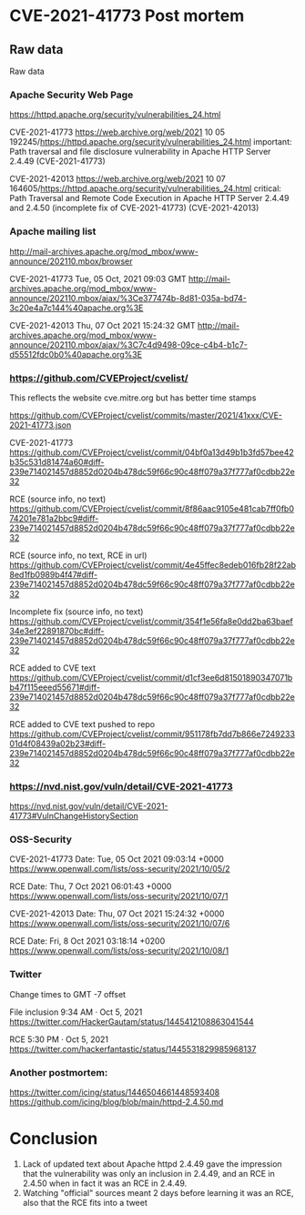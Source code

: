 #  CVE-2021-41773 Post mortem

## Raw data

Raw data

### Apache Security Web Page
https://httpd.apache.org/security/vulnerabilities_24.html

CVE-2021-41773
https://web.archive.org/web/2021 10 05 192245/https://httpd.apache.org/security/vulnerabilities_24.html
important: Path traversal and file disclosure vulnerability in Apache HTTP Server 2.4.49 (CVE-2021-41773)

CVE-2021-42013
https://web.archive.org/web/2021 10 07 164605/https://httpd.apache.org/security/vulnerabilities_24.html
critical: Path Traversal and Remote Code Execution in Apache HTTP Server 2.4.49 and 2.4.50 (incomplete fix of CVE-2021-41773) (CVE-2021-42013)

### Apache mailing list

http://mail-archives.apache.org/mod_mbox/www-announce/202110.mbox/browser

CVE-2021-41773
Tue, 05 Oct, 2021 09:03 GMT
http://mail-archives.apache.org/mod_mbox/www-announce/202110.mbox/ajax/%3Ce377474b-8d81-035a-bd74-3c20e4a7c144%40apache.org%3E

CVE-2021-42013
Thu, 07 Oct 2021 15:24:32 GMT
http://mail-archives.apache.org/mod_mbox/www-announce/202110.mbox/ajax/%3C7c4d9498-09ce-c4b4-b1c7-d55512fdc0b0%40apache.org%3E

### https://github.com/CVEProject/cvelist/

This reflects the website cve.mitre.org but has better time stamps

https://github.com/CVEProject/cvelist/commits/master/2021/41xxx/CVE-2021-41773.json

CVE-2021-41773
https://github.com/CVEProject/cvelist/commit/04bf0a13d49b1b3fd57bee42b35c531d81474a60#diff-239e714021457d8852d0204b478dc59f66c90c48ff079a37f777af0cdbb22e32

RCE (source info, no text)
https://github.com/CVEProject/cvelist/commit/8f86aac9105e481cab7ff0fb074201e781a2bbc9#diff-239e714021457d8852d0204b478dc59f66c90c48ff079a37f777af0cdbb22e32

RCE (source info, no text, RCE in url)
https://github.com/CVEProject/cvelist/commit/4e45ffec8edeb016fb28f22ab8ed1fb0989b4f47#diff-239e714021457d8852d0204b478dc59f66c90c48ff079a37f777af0cdbb22e32

Incomplete fix (source info, no text)
https://github.com/CVEProject/cvelist/commit/354f1e56fa8e0dd2ba63baef34e3ef22891870bc#diff-239e714021457d8852d0204b478dc59f66c90c48ff079a37f777af0cdbb22e32

RCE added to CVE text
https://github.com/CVEProject/cvelist/commit/d1cf3ee6d81501890347071bb47f115eeed55671#diff-239e714021457d8852d0204b478dc59f66c90c48ff079a37f777af0cdbb22e32

RCE added to CVE text pushed to repo
https://github.com/CVEProject/cvelist/commit/951178fb7dd7b866e724923301d4f08439a02b23#diff-239e714021457d8852d0204b478dc59f66c90c48ff079a37f777af0cdbb22e32

### https://nvd.nist.gov/vuln/detail/CVE-2021-41773

https://nvd.nist.gov/vuln/detail/CVE-2021-41773#VulnChangeHistorySection

### OSS-Security

CVE-2021-41773
Date: Tue, 05 Oct 2021 09:03:14 +0000
https://www.openwall.com/lists/oss-security/2021/10/05/2

RCE
Date: Thu, 7 Oct 2021 06:01:43 +0000
https://www.openwall.com/lists/oss-security/2021/10/07/1

CVE-2021-42013
Date: Thu, 07 Oct 2021 15:24:32 +0000
https://www.openwall.com/lists/oss-security/2021/10/07/6

RCE
Date: Fri, 8 Oct 2021 03:18:14 +0200
https://www.openwall.com/lists/oss-security/2021/10/08/1

### Twitter

Change times to GMT -7 offset

File inclusion
9:34 AM · Oct 5, 2021
https://twitter.com/HackerGautam/status/1445412108863041544

RCE
5:30 PM · Oct 5, 2021
https://twitter.com/hackerfantastic/status/1445531829985968137

### Another postmortem:

https://twitter.com/icing/status/1446504661448593408
https://github.com/icing/blog/blob/main/httpd-2.4.50.md

# Conclusion

1. Lack of updated text about Apache httpd 2.4.49 gave the impression that the vulnerability was only an inclusion in 2.4.49, and an RCE in 2.4.50 when in fact it was an RCE in 2.4.49.
2. Watching "official" sources meant 2 days before learning it was an RCE, also that the RCE fits into a tweet
